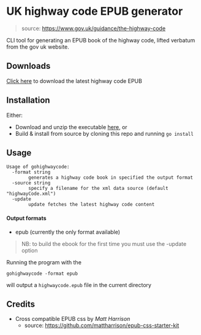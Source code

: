 # UK highway code EPUB generator
> source: https://www.gov.uk/guidance/the-highway-code

CLI tool for generating an EPUB book of the highway code, lifted verbatum from the gov uk website.

## Downloads

[Click here](raw/master/downloads/highwaycode.epub) to download the latest highway code EPUB

## Installation

Either:

- Download and unzip the executable [here](raw/master/downloads/gohighwaycode.zip), or
- Build & install from source by cloning this repo and running `go install`

## Usage

```
Usage of gohighwaycode:
  -format string
    	generates a highway code book in specified the output format
  -source string
    	specify a filename for the xml data source (default "highwayCode.xml")
  -update
    	update fetches the latest highway code content
```

#### Output formats
- epub (currently the only format available)

> NB: to build the ebook for the first time you must use the -update option

Running the program with the 
```
gohighwaycode -format epub
```
will output a `highwaycode.epub` file in the current directory

## Credits 


- Cross compatible EPUB css by *Matt Harrison*
    + source: https://github.com/mattharrison/epub-css-starter-kit
